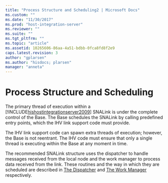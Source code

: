 ```yaml
---
title: "Process Structure and Scheduling2 | Microsoft Docs"
ms.custom: ""
ms.date: "11/30/2017"
ms.prod: "host-integration-server"
ms.reviewer: ""
ms.suite: ""
ms.tgt_pltfrm: ""
ms.topic: "article"
ms.assetid: 10265606-86aa-4a51-bdbb-0fca8fd8f2e9
caps.latest.revision: 3
author: "gplarsen"
ms.author: "hisdocs; plarsen"
manager: "anneta"
---
```

# Process Structure and Scheduling
The primary thread of execution within a [!INCLUDE[hishostintegrationserver2009](../includes/hishostintegrationserver2009-md.md)] SNALink is under the complete control of the Base. The Base schedules the SNALink by calling predefined entry points, which the IHV link support code must provide.  
  
 The IHV link support code can spawn extra threads of execution; however, the Base is not reentrant. The IHV code must ensure that only a single thread is executing within the Base at any moment in time.  
  
 The recommended SNALink structure uses the dispatcher to handle messages received from the local node and the work manager to process data received from the link. These routines and the way in which they are scheduled are described in [The Dispatcher](../core/dispatcher-snadis-2.md) and [The Work Manager](../core/work-manager2.md) respectively.